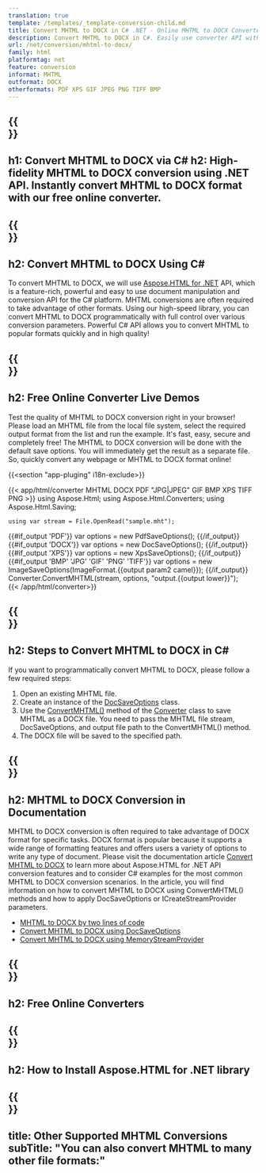 ```yaml
---
translation: true
template: /templates/_template-conversion-child.md
title: Convert MHTML to DOCX in C# .NET - Online MHTML to DOCX Converter
description: Convert MHTML to DOCX in C#. Easily use converter API within ASP.NET or any .NET application. Try online MHTML to DOCX Converter for free!
url: /net/conversion/mhtml-to-docx/
family: html
platformtag: net
feature: conversion
informat: MHTML
outformat: DOCX
otherformats: PDF XPS GIF JPEG PNG TIFF BMP
---
```


{{<section banner>}}
---
h1: Convert MHTML to DOCX via C#
h2: High-fidelity MHTML to DOCX conversion using .NET API. Instantly convert MHTML to DOCX format with our free online converter.
---

{{<section overview>}}
---
h2: Convert MHTML to DOCX Using C#
---

To convert MHTML to DOCX, we will use [Aspose.HTML for .NET](https://products.aspose.com/html/net/) API, which is a feature-rich, powerful and easy to use document manipulation and conversion API for the C# platform. MHTML conversions are often required to take advantage of other formats. Using our high-speed library, you can convert MHTML to DOCX programmatically with full control over various conversion parameters. Powerful C# API allows you to convert MHTML to popular formats quickly and in high quality!

{{<section demos>}}
---
h2: Free Online Converter Live Demos
---

Test the quality of MHTML to DOCX conversion right in your browser! Please load an MHTML file from the local file system, select the required output format from the list and run the example. It's fast, easy, secure and completely free! The MHTML to DOCX conversion will be done with the default save options. You will immediately get the result as a separate file. So, quickly convert any webpage or MHTML to DOCX format online!

{{<section "app-pluging" i18n-exclude>}}

{{< app/html/converter MHTML DOCX PDF "JPG|JPEG" GIF BMP XPS TIFF PNG >}}
using Aspose.Html;
using Aspose.Html.Converters;
using Aspose.Html.Saving;

    using var stream = File.OpenRead("sample.mht");
{{#if_output 'PDF'}}
    var options = new PdfSaveOptions();
{{/if_output}}
{{#if_output 'DOCX'}}
    var options = new DocSaveOptions();
{{/if_output}}
{{#if_output 'XPS'}}
    var options = new XpsSaveOptions();
{{/if_output}}
{{#if_output 'BMP' 'JPG' 'GIF' 'PNG' 'TIFF'}}
    var options = new ImageSaveOptions(ImageFormat.{{output param2 camel}});
{{/if_output}}
    Converter.ConvertMHTML(stream, options, "output.{{output lower}}");   
{{< /app/html/converter>}} 


{{<section steps>}}
---
h2: Steps to Convert MHTML to DOCX in C#
---

If you want to programmatically convert MHTML to DOCX,  please follow a few required steps:

1.  Open an existing MHTML file.
1.  Create an instance of the [DocSaveOptions](https://apireference.aspose.com/html/net/aspose.html.saving/docsaveoptions) class.
1.  Use the [ConvertMHTML()](https://apireference.aspose.com/html/net/aspose.html.converters.converter/convertmhtml/methods/29) method of the [Converter](https://apireference.aspose.com/html/net/aspose.html.converters/converter) class to save MHTML as a DOCX file. You need to pass the MHTML file stream, DocSaveOptions, and output file path to the ConvertMHTML() method.
1.  The DOCX file will be saved to the specified path.


{{<section documentation>}}
---
h2: MHTML to DOCX Conversion in Documentation
---

MHTML to DOCX conversion is often required to take advantage of DOCX format for specific tasks. DOCX format is popular because it supports a wide range of formatting features and offers users a variety of options to write any type of document. Please visit the documentation article [Convert MHTML to DOCX](https://docs.aspose.com/html/net/converting-between-formats/mhtml-to-docx/) to learn more about Aspose.HTML for .NET API conversion features and to consider C# examples for the most common MHTML to DOCX conversion scenarios. In the article, you will find information on how to convert MHTML to DOCX using ConvertMHTML() methods and how to apply DocSaveOptions or ICreateStreamProvider parameters.
  -  <a href="https://docs.aspose.com/html/net/converting-between-formats/mhtml-to-docx/#mhtml-to-docx-by-two-lines-of-code" target="_blank">MHTML to DOCX by two lines of code</a>
  - <a href="https://docs.aspose.com/html/net/converting-between-formats/mhtml-to-docx/#convert-mhtml-to-docx-using-docsaveoptions" target="_blank">Convert MHTML to DOCX using DocSaveOptions</a>
  - <a href="https://docs.aspose.com/html/net/converting-between-formats/mhtml-to-docx/#output-stream-providers" target="_blank">Convert MHTML to DOCX using MemoryStreamProvider</a>

{{<section online-converters>}}
---
h2: Free Online Converters
---

{{<section get-started>}}
---
h2: How to Install Aspose.HTML for .NET library
---

{{<section other-conversions>}}
---
title: Other Supported MHTML Conversions
subTitle: "You can also convert MHTML to many other file formats:"
---